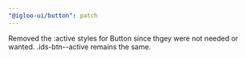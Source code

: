```yaml
---
"@igloo-ui/button": patch
---
```


Removed the :active styles for Button since thgey were not needed or wanted. .ids-btn--active remains the same.
